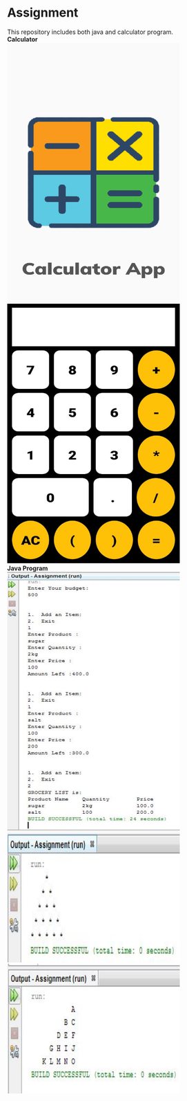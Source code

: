 # Assignment
This repository includes both java and calculator program.<br>
<b>Calculator</b><br>
<img src="Calculator/images/Screenshot1.jpeg" height="600" width="400">
<img src="Calculator/images/Screenshot2.jpeg" height="600" width="400"><br>
<b>Java Program</b><br>
<img src="Java Program/images/Screenshot1.JPG" height="600" width="400">
<img src="Java Program/images/Screenshot2.JPG" height="300" width="400">
<img src="Java Program/images/Screenshot3.JPG" height="300" width="400"><br>
